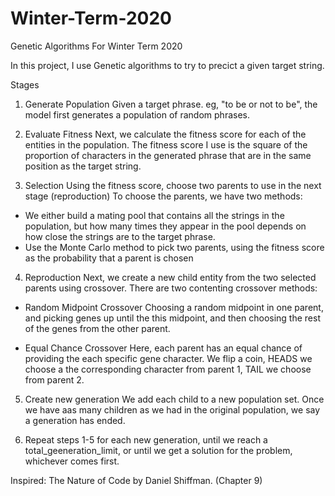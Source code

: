 # Winter-Term-2020
Genetic Algorithms For Winter Term 2020

In this project, I use Genetic algorithms to try to precict a given target string.

Stages

  1. Generate Population
Given a target phrase. eg, "to be or not to be", the model first generates a population of random phrases.

  2. Evaluate Fitness
Next, we calculate the fitness score for each of the entities in the population. 
The fitness score I use is the square of the proportion of characters in the generated phrase that are in the same position as the target string.

  3. Selection
Using the fitness score, choose two parents to use in the next stage (reproduction)
To choose the parents, we have two methods:
  - We either build a mating pool that contains all the strings in the population, but how many times they appear in the pool depends on how close the strings are to the target phrase.
  - Use the Monte Carlo method to pick two parents, using the fitness score as the probability that a parent is chosen
  
  4. Reproduction
 Next, we create a new child entity from the two selected parents using crossover.
 There are two contenting crossover methods:
  - Random Midpoint Crossover
  Choosing a random midpoint in one parent, and picking genes up until the this midpoint, and then choosing the rest of the genes from the other parent.
  
  - Equal Chance Crossover
  Here, each parent has an equal chance of providing the each specific gene character. We flip a coin, HEADS we choose a the corresponding character from parent 1, TAIL we choose from parent 2.
  
  5. Create new generation
  We add each child to a new population set. Once we have aas many children as we had in the original population, we say a generation has ended.
  
  6. Repeat steps 1-5 for each new generation, until we reach a total_geeneration_limit, or until we get a solution for the problem, whichever comes first.


Inspired: The Nature of Code by Daniel Shiffman. (Chapter 9)
